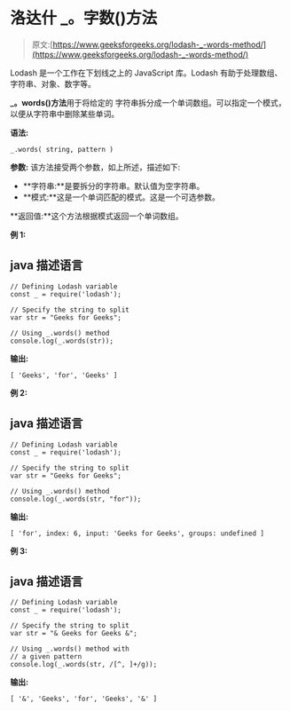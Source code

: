 # 洛达什 _。字数()方法

> 原文:[https://www.geeksforgeeks.org/lodash-_-words-method/](https://www.geeksforgeeks.org/lodash-_-words-method/)

Lodash 是一个工作在下划线之上的 JavaScript 库。Lodash 有助于处理数组、字符串、对象、数字等。

**_。words()方法**用于将给定的  字符串拆分成一个单词数组。可以指定一个模式，以便从字符串中删除某些单词。

**语法:**

```
_.words( string, pattern )

```

**参数:** 该方法接受两个参数，如上所述，描述如下:

*   **字符串:**是要拆分的字符串。默认值为空字符串。
*   **模式:**这是一个单词匹配的模式。这是一个可选参数。

**返回值:**这个方法根据模式返回一个单词数组。

**例 1:**

## java 描述语言

```
// Defining Lodash variable 
const _ = require('lodash'); 

// Specify the string to split
var str = "Geeks for Geeks";

// Using _.words() method
console.log(_.words(str));
```

**输出:**

```
[ 'Geeks', 'for', 'Geeks' ]

```

**例 2:**

## java 描述语言

```
// Defining Lodash variable 
const _ = require('lodash'); 

// Specify the string to split
var str = "Geeks for Geeks";

// Using _.words() method
console.log(_.words(str, "for"));
```

**输出:**

```
[ 'for', index: 6, input: 'Geeks for Geeks', groups: undefined ]

```

**例 3:**

## java 描述语言

```
// Defining Lodash variable 
const _ = require('lodash'); 

// Specify the string to split
var str = "& Geeks for Geeks &";

// Using _.words() method with
// a given pattern
console.log(_.words(str, /[^, ]+/g));
```

**输出:**

```
[ '&', 'Geeks', 'for', 'Geeks', '&' ]

```